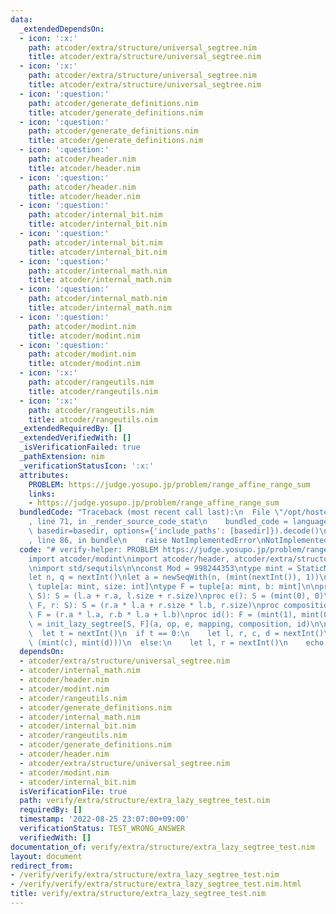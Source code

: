 ```yaml
---
data:
  _extendedDependsOn:
  - icon: ':x:'
    path: atcoder/extra/structure/universal_segtree.nim
    title: atcoder/extra/structure/universal_segtree.nim
  - icon: ':x:'
    path: atcoder/extra/structure/universal_segtree.nim
    title: atcoder/extra/structure/universal_segtree.nim
  - icon: ':question:'
    path: atcoder/generate_definitions.nim
    title: atcoder/generate_definitions.nim
  - icon: ':question:'
    path: atcoder/generate_definitions.nim
    title: atcoder/generate_definitions.nim
  - icon: ':question:'
    path: atcoder/header.nim
    title: atcoder/header.nim
  - icon: ':question:'
    path: atcoder/header.nim
    title: atcoder/header.nim
  - icon: ':question:'
    path: atcoder/internal_bit.nim
    title: atcoder/internal_bit.nim
  - icon: ':question:'
    path: atcoder/internal_bit.nim
    title: atcoder/internal_bit.nim
  - icon: ':question:'
    path: atcoder/internal_math.nim
    title: atcoder/internal_math.nim
  - icon: ':question:'
    path: atcoder/internal_math.nim
    title: atcoder/internal_math.nim
  - icon: ':question:'
    path: atcoder/modint.nim
    title: atcoder/modint.nim
  - icon: ':question:'
    path: atcoder/modint.nim
    title: atcoder/modint.nim
  - icon: ':x:'
    path: atcoder/rangeutils.nim
    title: atcoder/rangeutils.nim
  - icon: ':x:'
    path: atcoder/rangeutils.nim
    title: atcoder/rangeutils.nim
  _extendedRequiredBy: []
  _extendedVerifiedWith: []
  _isVerificationFailed: true
  _pathExtension: nim
  _verificationStatusIcon: ':x:'
  attributes:
    PROBLEM: https://judge.yosupo.jp/problem/range_affine_range_sum
    links:
    - https://judge.yosupo.jp/problem/range_affine_range_sum
  bundledCode: "Traceback (most recent call last):\n  File \"/opt/hostedtoolcache/Python/3.10.6/x64/lib/python3.10/site-packages/onlinejudge_verify/documentation/build.py\"\
    , line 71, in _render_source_code_stat\n    bundled_code = language.bundle(stat.path,\
    \ basedir=basedir, options={'include_paths': [basedir]}).decode()\n  File \"/opt/hostedtoolcache/Python/3.10.6/x64/lib/python3.10/site-packages/onlinejudge_verify/languages/nim.py\"\
    , line 86, in bundle\n    raise NotImplementedError\nNotImplementedError\n"
  code: "# verify-helper: PROBLEM https://judge.yosupo.jp/problem/range_affine_range_sum\n\
    import atcoder/modint\nimport atcoder/header, atcoder/extra/structure/universal_segtree\n\
    \nimport std/sequtils\n\nconst Mod = 998244353\ntype mint = StaticModInt[Mod]\n\
    let n, q = nextInt()\nlet a = newSeqWith(n, (mint(nextInt()), 1))\n\ntype S =\
    \ tuple[a: mint, size: int]\ntype F = tuple[a: mint, b: mint]\n\nproc op(l, r:\
    \ S): S = (l.a + r.a, l.size + r.size)\nproc e(): S = (mint(0), 0)\nproc mapping(l:\
    \ F, r: S): S = (r.a * l.a + r.size * l.b, r.size)\nproc composition(l, r: F):\
    \ F = (r.a * l.a, r.b * l.a + l.b)\nproc id(): F = (mint(1), mint(0))\n\nvar seg\
    \ = init_lazy_segtree[S, F](a, op, e, mapping, composition, id)\n\nfor i in 0..<q:\n\
    \  let t = nextInt()\n  if t == 0:\n    let l, r, c, d = nextInt()\n    seg.apply(l..<r,\
    \ (mint(c), mint(d)))\n  else:\n    let l, r = nextInt()\n    echo seg.prod(l..<r)[0]\n"
  dependsOn:
  - atcoder/extra/structure/universal_segtree.nim
  - atcoder/internal_math.nim
  - atcoder/header.nim
  - atcoder/modint.nim
  - atcoder/rangeutils.nim
  - atcoder/generate_definitions.nim
  - atcoder/internal_math.nim
  - atcoder/internal_bit.nim
  - atcoder/rangeutils.nim
  - atcoder/generate_definitions.nim
  - atcoder/header.nim
  - atcoder/extra/structure/universal_segtree.nim
  - atcoder/modint.nim
  - atcoder/internal_bit.nim
  isVerificationFile: true
  path: verify/extra/structure/extra_lazy_segtree_test.nim
  requiredBy: []
  timestamp: '2022-08-25 23:07:00+09:00'
  verificationStatus: TEST_WRONG_ANSWER
  verifiedWith: []
documentation_of: verify/extra/structure/extra_lazy_segtree_test.nim
layout: document
redirect_from:
- /verify/verify/extra/structure/extra_lazy_segtree_test.nim
- /verify/verify/extra/structure/extra_lazy_segtree_test.nim.html
title: verify/extra/structure/extra_lazy_segtree_test.nim
---
```

